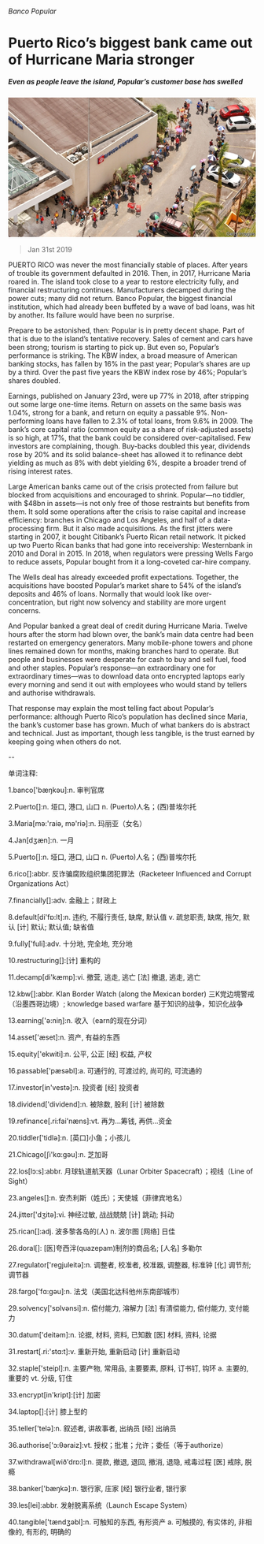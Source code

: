 ###### Banco Popular

# Puerto Rico’s biggest bank came out of Hurricane Maria stronger 

##### Even as people leave the island, Popular’s customer base has swelled 

![image](images/20190202_FNP001_0.jpg) 

> Jan 31st 2019 

 

PUERTO RICO was never the most financially stable of places. After years of trouble its government defaulted in 2016. Then, in 2017, Hurricane Maria roared in. The island took close to a year to restore electricity fully, and financial restructuring continues. Manufacturers decamped during the power cuts; many did not return. Banco Popular, the biggest financial institution, which had already been buffeted by a wave of bad loans, was hit by another. Its failure would have been no surprise. 

Prepare to be astonished, then: Popular is in pretty decent shape. Part of that is due to the island’s tentative recovery. Sales of cement and cars have been strong; tourism is starting to pick up. But even so, Popular’s performance is striking. The KBW index, a broad measure of American banking stocks, has fallen by 16% in the past year; Popular’s shares are up by a third. Over the past five years the KBW index rose by 46%; Popular’s shares doubled. 

Earnings, published on January 23rd, were up 77% in 2018, after stripping out some large one-time items. Return on assets on the same basis was 1.04%, strong for a bank, and return on equity a passable 9%. Non-performing loans have fallen to 2.3% of total loans, from 9.6% in 2009. The bank’s core capital ratio (common equity as a share of risk-adjusted assets) is so high, at 17%, that the bank could be considered over-capitalised. Few investors are complaining, though. Buy-backs doubled this year, dividends rose by 20% and its solid balance-sheet has allowed it to refinance debt yielding as much as 8% with debt yielding 6%, despite a broader trend of rising interest rates. 

Large American banks came out of the crisis protected from failure but blocked from acquisitions and encouraged to shrink. Popular—no tiddler, with $48bn in assets—is not only free of those restraints but benefits from them. It sold some operations after the crisis to raise capital and increase efficiency: branches in Chicago and Los Angeles, and half of a data-processing firm. But it also made acquisitions. As the first jitters were starting in 2007, it bought Citibank’s Puerto Rican retail network. It picked up two Puerto Rican banks that had gone into receivership: Westernbank in 2010 and Doral in 2015. In 2018, when regulators were pressing Wells Fargo to reduce assets, Popular bought from it a long-coveted car-hire company. 

The Wells deal has already exceeded profit expectations. Together, the acquisitions have boosted Popular’s market share to 54% of the island’s deposits and 46% of loans. Normally that would look like over-concentration, but right now solvency and stability are more urgent concerns. 

And Popular banked a great deal of credit during Hurricane Maria. Twelve hours after the storm had blown over, the bank’s main data centre had been restarted on emergency generators. Many mobile-phone towers and phone lines remained down for months, making branches hard to operate. But people and businesses were desperate for cash to buy and sell fuel, food and other staples. Popular’s response—an extraordinary one for extraordinary times—was to download data onto encrypted laptops early every morning and send it out with employees who would stand by tellers and authorise withdrawals. 

That response may explain the most telling fact about Popular’s performance: although Puerto Rico’s population has declined since Maria, the bank’s customer base has grown. Much of what bankers do is abstract and technical. Just as important, though less tangible, is the trust earned by keeping going when others do not. 

-- 

 单词注释:

1.banco['bæŋkәu]:n. 审判官席 

2.Puerto[]:n. 垭口, 港口, 山口 n. (Puerto)人名；(西)普埃尔托 

3.Maria[mә:'raiә, mә'riә]:n. 玛丽亚（女名） 

4.Jan[dʒæn]:n. 一月 

5.Puerto[]:n. 垭口, 港口, 山口 n. (Puerto)人名；(西)普埃尔托 

6.rico[]:abbr. 反诈骗腐败组织集团犯罪法（Racketeer Influenced and Corrupt Organizations Act） 

7.financially[]:adv. 金融上；财政上 

8.default[di'fɒ:lt]:n. 违约, 不履行责任, 缺席, 默认值 v. 疏怠职责, 缺席, 拖欠, 默认 [计] 默认; 默认值; 缺省值 

9.fully['fuli]:adv. 十分地, 完全地, 充分地 

10.restructuring[]:[计] 重构的 

11.decamp[di'kæmp]:vi. 撤营, 逃走, 逃亡 [法] 撤退, 逃走, 逃亡 

12.kbw[]:abbr. Klan Border Watch (along the Mexican border) 三K党边境警戒（沿墨西哥边境）; knowledge based warfare 基于知识的战争，知识化战争 

13.earning['ә:niŋ]:n. 收入（earn的现在分词） 

14.asset['æset]:n. 资产, 有益的东西 

15.equity['ekwiti]:n. 公平, 公正 [经] 权益, 产权 

16.passable['pæsәbl]:a. 可通行的, 可渡过的, 尚可的, 可流通的 

17.investor[in'vestә]:n. 投资者 [经] 投资者 

18.dividend['dividend]:n. 被除数, 股利 [计] 被除数 

19.refinance[.ri:fai'næns]:vt. 再为...筹钱, 再供...资金 

20.tiddler['tidlә]:n. [英口]小鱼；小孩儿 

21.Chicago[ʃi'kɑ:gәu]:n. 芝加哥 

22.los[lɔ:s]:abbr. 月球轨道航天器（Lunar Orbiter Spacecraft）；视线（Line of Sight） 

23.angeles[]:n. 安杰利斯（姓氏）；天使城（菲律宾地名） 

24.jitter['dʒitә]:vi. 神经过敏, 战战兢兢 [计] 跳动; 抖动 

25.rican[]:adj. 波多黎各岛的(人) n. 波尔图 [网络] 日佳 

26.doral[]: [医]夸西泮(quazepam)制剂的商品名; [人名] 多勒尔 

27.regulator['regjuleitә]:n. 调整者, 校准者, 校准器, 调整器, 标准钟 [化] 调节剂; 调节器 

28.fargo['fɑ:ɡəu]:n. 法戈（美国北达科他州东南部城市） 

29.solvency['sɒlvәnsi]:n. 偿付能力, 溶解力 [法] 有清偿能力, 偿付能力, 支付能力 

30.datum['deitәm]:n. 论据, 材料, 资料, 已知数 [医] 材料, 资料, 论据 

31.restart[.ri:'stɑ:t]:v. 重新开始, 重新启动 [计] 重新启动 

32.staple['steipl]:n. 主要产物, 常用品, 主要要素, 原料, 订书钉, 钩环 a. 主要的, 重要的 vt. 分级, 钉住 

33.encrypt[in'kript]:[计] 加密 

34.laptop[]:[计] 膝上型的 

35.teller['telә]:n. 叙述者, 讲故事者, 出纳员 [经] 出纳员 

36.authorise['ɔ:θәraiz]:vt. 授权；批准；允许；委任（等于authorize） 

37.withdrawal[wið'drɒ:l]:n. 提款, 撤退, 退回, 撤消, 退隐, 戒毒过程 [医] 戒除, 脱瘾 

38.banker['bæŋkә]:n. 银行家, 庄家 [经] 银行业者, 银行家 

39.les[lei]:abbr. 发射脱离系统（Launch Escape System） 

40.tangible['tændʒәbl]:n. 可触知的东西, 有形资产 a. 可触摸的, 有实体的, 非相像的, 有形的, 明确的 

